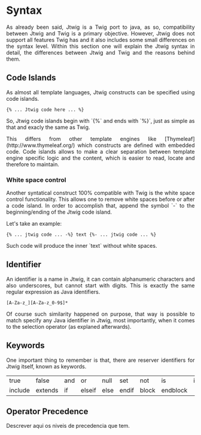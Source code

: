 # Syntax

<p style="text-align: justify;">
As already been said, Jtwig is a Twig port to java, as so, compatibility between Jtwig and Twig is a primary objective. However, Jtwig does not support all features Twig has and it also includes some small differences on the syntax level. Within this section one will explain the Jtwig syntax in detail, the differences between Jtwig and Twig and the reasons behind them.
</p>

## Code Islands

<p style="text-align: justify;">
As almost all template languages, Jtwig constructs can be specified using code islands.
</p>

    {% ... Jtwig code here ... %}

<p style="text-align: justify;">
So, Jtwig code islands begin with `{%` and ends with `%}`, just as simple as that and exacly the same as Twig.
</p>

<p style="text-align: justify;">This differs from other template engines like [Thymeleaf](http://www.thymeleaf.org/) which constructs are defined with embedded code. Code islands allows to make a clear separation between template engine specific logic and the content, which is easier to read, locate and therefore to maintain.
</p>

### White space control

<p style="text-align: justify;">
Another syntatical construct 100% compatible with Twig is the white space control functionality. This allows one to remove white spaces before or after a code island. In order to accomplish that, append the symbol `-` to the beginning/ending of the Jtwig code island.</p>
<p style="text-align: justify;">Let's take an example:</p>

    {% ... jtwig code ... -%} text {%- ... jtwig code ... %}

<p style="text-align: justify;">
Such code will produce the inner `text` without white spaces.
</p>


## Identifier

<p style="text-align: justify;">
An identifier is a name in Jtwig, it can contain alphanumeric characters and also underscores, but cannot start with digits. This is exactly the same regular expression as Java identifiers.
</p>

    [A-Za-z_][A-Za-z_0-9$]*

<p style="text-align: justify;">
Of course such similarity happened on purpose, that way is possible to match specify any Java identifier in Jtwig, most importantly, when it comes to the selection operator (as explaned afterwards).
</p>

## Keywords

<p style="text-align: justify;">
One important thing to remember is that, there are reserver identifiers for Jtwig itself, known as keywords.
</p>

<table>
    <tr>
        <td>true</td>
        <td>false</td>
        <td>and</td>
        <td>or</td>
        <td>null</td>
        <td>set</td>
        <td>not</td>
        <td>is</td>
        <td>in</td>
    </tr>
    <tr>
        <td>include</td>
        <td>extends</td>
        <td>if</td>
        <td>elseif</td>
        <td>else</td>
        <td>endif</td>
        <td>block</td>
        <td>endblock</td>
    </tr>
</table>



## Operator Precedence

Descrever aqui os niveis de precedencia que tem.

